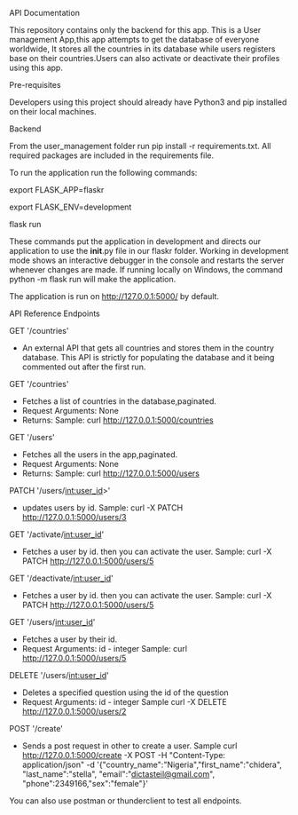 API Documentation

This repository contains only the backend for this app.
This is a User management App,this app attempts to get the database of everyone worldwide, It stores all the countries in its database while users registers base on their countries.Users can also activate or deactivate their profiles using this app.


Pre-requisites

Developers using this project should already have Python3 and pip installed on their local machines.

Backend

From the user_management folder run pip install -r requirements.txt. All required packages are included in the requirements file.

To run the application run the following commands:

export FLASK_APP=flaskr

export FLASK_ENV=development

flask run


These commands put the application in development and directs our application to use the __init__.py file in our flaskr folder. Working in development mode shows an interactive debugger in the console and restarts the server whenever changes are made. If running locally on Windows, the command python -m flask run will make the application.

The application is run on http://127.0.0.1:5000/ by default.

API Reference
Endpoints

GET '/countries'
- An external API that gets all countries and stores them in the country database.
This API is strictly for populating the database and it being commented out after the first run.


GET '/countries'
- Fetches a list of countries in the database,paginated.
- Request Arguments: None
- Returns: 
Sample: curl http://127.0.0.1:5000/countries

GET '/users'
- Fetches all the users in the app,paginated.
- Request Arguments: None
- Returns: 
Sample: curl http://127.0.0.1:5000/users

PATCH '/users/<int:user_id>>'
- updates  users by id.
Sample: curl -X PATCH http://127.0.0.1:5000/users/3


GET '/activate/<int:user_id>'
- Fetches a user by id.
then you can activate the user.
Sample: curl -X PATCH http://127.0.0.1:5000/users/5

GET '/deactivate/<int:user_id>'
- Fetches a user by id.
then you can activate the user.
Sample: curl -X PATCH http://127.0.0.1:5000/users/5

GET '/users/<int:user_id>'
- Fetches a user by their id. 
- Request Arguments: id - integer
Sample: curl http://127.0.0.1:5000/users/5

DELETE '/users/<int:user_id>'
- Deletes a specified question using the id of the question
- Request Arguments: id - integer 
Sample curl -X DELETE http://127.0.0.1:5000/users/2

POST '/create'
- Sends a post request in other to create a user. 
Sample curl http://127.0.0.1:5000/create -X POST -H "Content-Type: application/json" -d '{"country_name":"Nigeria","first_name":"chidera", "last_name":"stella", "email":"dictasteil@gmail.com", "phone":2349166,"sex":"female"}'


You can also use postman or thunderclient to test all endpoints.